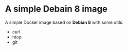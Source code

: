 # A simple Debain 8 image


A simple Docker image based on __Debian 8__ with some utils:

- curl
- htop
- git